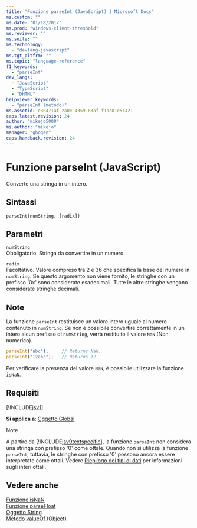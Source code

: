 ```yaml
---
title: "Funzione parseInt (JavaScript) | Microsoft Docs"
ms.custom: ""
ms.date: "01/18/2017"
ms.prod: "windows-client-threshold"
ms.reviewer: ""
ms.suite: ""
ms.technology: 
  - "devlang-javascript"
ms.tgt_pltfrm: ""
ms.topic: "language-reference"
f1_keywords: 
  - "parseInt"
dev_langs: 
  - "JavaScript"
  - "TypeScript"
  - "DHTML"
helpviewer_keywords: 
  - "parseInt (metodo)"
ms.assetid: e86471af-2a0e-4359-83af-f1ac81e51421
caps.latest.revision: 24
author: "mikejo5000"
ms.author: "mikejo"
manager: "ghogen"
caps.handback.revision: 24
---
```

# Funzione parseInt (JavaScript)
Converte una stringa in un intero.  
  
## Sintassi  
  
```  
parseInt(numString, [radix])   
```  
  
## Parametri  
 `numString`  
 Obbligatorio.  Stringa da convertire in un numero.  
  
 `radix`  
 Facoltativo.  Valore compreso tra 2 e 36 che specifica la base del numero in `numString`.  Se questo argomento non viene fornito, le stringhe con un prefisso '0x' sono considerate esadecimali.  Tutte le altre stringhe vengono considerate stringhe decimali.  
  
## Note  
 La funzione `parseInt` restituisce un valore intero uguale al numero contenuto in `numString`.  Se non è possibile convertire correttamente in un intero alcun prefisso di `numString`, verrà restituito il valore `NaN` \(Non numerico\).  
  
```javascript  
parseInt("abc");     // Returns NaN.  
parseInt("12abc");   // Returns 12.  
```  
  
 Per verificare la presenza del valore `NaN`, è possibile utilizzare la funzione `isNaN`.  
  
## Requisiti  
 [!INCLUDE[jsv1](../../javascript/misc/includes/jsv1-md.md)]  
  
 **Si applica a**: [Oggetto Global](../../javascript/reference/global-object-javascript.md)  
  
> [!NOTE]
>  A partire da [!INCLUDE[jsv9textspecific](../../javascript/reference/includes/jsv9textspecific-md.md)], la funzione `parseInt` non considera una stringa con prefisso '0' come ottale.  Quando non si utilizza la funzione `parseInt`, tuttavia, le stringhe con prefisso '0' possono ancora essere interpretate come ottali.  Vedere [Riepilogo dei tipi di dati](../../javascript/data-types-javascript.md) per informazioni sugli interi ottali.  
  
## Vedere anche  
 [Funzione isNaN](../../javascript/reference/isnan-function-javascript.md)   
 [Funzione parseFloat](../../javascript/reference/parsefloat-function-javascript.md)   
 [Oggetto String](../../javascript/reference/string-object-javascript.md)   
 [Metodo valueOf \(Object\)](../../javascript/reference/valueof-method-object-javascript.md)